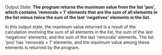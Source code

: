 Output State: **The program returns the maximum value from the list 'pos', which contains 'removals + 1' elements that are the sum of all elements in the list minus twice the sum of the last 'negatives' elements in the list.**

In this output state, the maximum value returned is a result of the calculation involving the sum of all elements in the list, the sum of the last 'negatives' elements, and the sum of the last 'removals' elements. The list 'pos' has 'removals + 1' elements, and the maximum value among these elements is returned by the program.